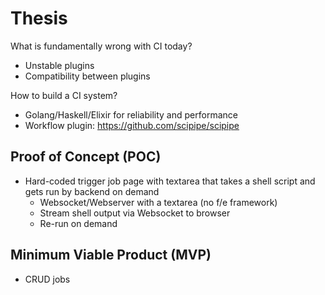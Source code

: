 # Thesis

What is fundamentally wrong with CI today?

* Unstable plugins
* Compatibility between plugins

How to build a CI system?

* Golang/Haskell/Elixir for reliability and performance
* Workflow plugin: https://github.com/scipipe/scipipe

## Proof of Concept (POC)

* Hard-coded trigger job page with textarea that takes a shell script and gets run by backend on demand
  * Websocket/Webserver with a textarea (no f/e framework)
  * Stream shell output via Websocket to browser
  * Re-run on demand

## Minimum Viable Product (MVP)

* CRUD jobs
